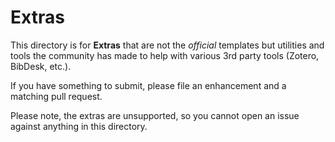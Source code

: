 # Extras #

This directory is for **Extras** that are not the *official* templates
but utilities and tools the community has made to help with various
3rd party tools (Zotero, BibDesk, etc.).

If you have something to submit, please file an enhancement and a
matching pull request.

Please note, the extras are unsupported, so you cannot open an issue
against anything in this directory.
